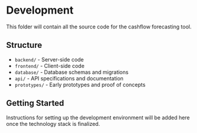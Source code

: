 # Development

This folder will contain all the source code for the cashflow forecasting tool.

## Structure
- `backend/` - Server-side code
- `frontend/` - Client-side code
- `database/` - Database schemas and migrations
- `api/` - API specifications and documentation
- `prototypes/` - Early prototypes and proof of concepts

## Getting Started
Instructions for setting up the development environment will be added here once the technology stack is finalized.
